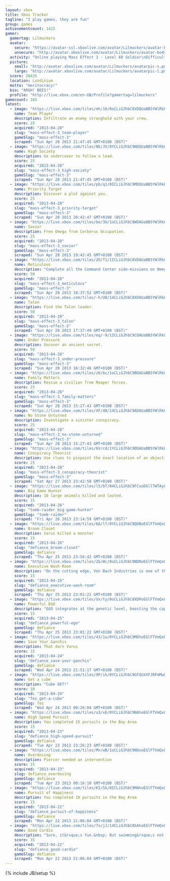 ```yaml
---
layout: xbox
title: Xbox Tracker
tagline: "I play games, they are fun"
group: games
achievementcount: 1423
gamer: 
  gamertag: Lilmuckers
  avatar: 
    secure: "https://avatar-ssl.xboxlive.com/avatar/Lilmuckers/avatar-body.png"
    unsecure: "http://avatar.xboxlive.com/avatar/Lilmuckers/avatar-body.png"
  activity: "Online playing Mass Effect 3 - Level 60 Soldier\nDifficulty: Normal"
  picture: 
    small: "http://avatar.xboxlive.com/avatar/Lilmuckers/avatarpic-s.png"
    large: "http://avatar.xboxlive.com/avatar/Lilmuckers/avatarpic-l.png"
  score: 26425
  location: Londinium
  motto: "meritocracy!"
  bio: "ARGH! BEES!"
  profile: "http://live.xbox.com/en-GB/Profile?gamertag=lilmuckers"
gamecount: 103
latest: 
  - image: "https://live.xbox.com/tiles/mh/16/0oCLiGJhbC8VDQUaBB5YWlRkL2FjaC8wLzE3YQAAAADn5+f9VR2H.jpg"
    name: Team Player
    description: Infiltrate an enemy stronghold with your crew.
    score: 25
    acquired: "2013-04-28"
    slug: "mass-effect-3_team-player"
    gameSlug: "mass-effect-3"
    scraped: "Sun Apr 28 2013 21:47:45 GMT+0100 (BST)"
  - image: "https://live.xbox.com/tiles/Nk/JV/0YCLiGJhbC9NDQUaBB5YWlRkL2FjaC8wLzE3OQAAAADn5+f+ekIr.jpg"
    name: High Society
    description: Go undercover to follow a lead.
    score: 25
    acquired: "2013-04-28"
    slug: "mass-effect-3_high-society"
    gameSlug: "mass-effect-3"
    scraped: "Sun Apr 28 2013 21:47:45 GMT+0100 (BST)"
  - image: "https://live.xbox.com/tiles/pb/q1/0ICLiGJhbC9MDQUaBB5YWlRkL2FjaC8wLzE3OAAAAADn5+f-mrq4.jpg"
    name: Priority Target
    description: Discover a plot against you.
    score: 25
    acquired: "2013-04-28"
    slug: "mass-effect-3_priority-target"
    gameSlug: "mass-effect-3"
    scraped: "Sun Apr 28 2013 20:42:47 GMT+0100 (BST)"
  - image: "https://live.xbox.com/tiles/be/3U/1oCLiGJhbC8WDAUaBB5YWlRkL2FjaC8wLzE2YgAAAADn5+f5++1w.jpg"
    name: Savior
    description: Free Omega from Cerberus Occupation.
    score: 25
    acquired: "2013-04-28"
    slug: "mass-effect-3_savior"
    gameSlug: "mass-effect-3"
    scraped: "Sun Apr 28 2013 19:42:45 GMT+0100 (BST)"
  - image: "https://live.xbox.com/tiles/2O/T1/1ICLiGJhbC8VDAUaBB5YWlRkL2FjaC8wLzE2YQAAAADn5+f72uTF.jpg"
    name: Meticulous
    description: "Complete all the Command Center side-missions on Omega."
    score: 50
    acquired: "2013-04-28"
    slug: "mass-effect-3_meticulous"
    gameSlug: "mass-effect-3"
    scraped: "Sun Apr 28 2013 18:37:52 GMT+0100 (BST)"
  - image: "https://live.xbox.com/tiles/-h/U0/14CLiGJhbC8XDAUaBB5YWlRkL2FjaC8wLzE2YwAAAADn5+f4GxXj.jpg"
    name: Talon
    description: Find the Talon leader.
    score: 50
    acquired: "2013-04-28"
    slug: "mass-effect-3_talon"
    gameSlug: "mass-effect-3"
    scraped: "Sun Apr 28 2013 17:37:49 GMT+0100 (BST)"
  - image: "https://live.xbox.com/tiles/eq/-9/1ICLiGJhbC9CDAUaBB5YWlRkL2FjaC8wLzE2NgAAAADn5+f70q9n.jpg"
    name: Under Pressure
    description: Uncover an ancient secret.
    score: 50
    acquired: "2013-04-28"
    slug: "mass-effect-3_under-pressure"
    gameSlug: "mass-effect-3"
    scraped: "Sun Apr 28 2013 16:32:46 GMT+0100 (BST)"
  - image: "https://live.xbox.com/tiles/z6/bc/1oCLiGJhbC9BDAUaBB5YWlRkL2FjaC8wLzE2NQAAAADn5+f586bS.jpg"
    name: Family Matters
    description: Rescue a civilian from Reaper forces.
    score: 25
    acquired: "2013-04-28"
    slug: "mass-effect-3_family-matters"
    gameSlug: "mass-effect-3"
    scraped: "Sun Apr 28 2013 15:27:43 GMT+0100 (BST)"
  - image: "https://live.xbox.com/tiles/XF/48/14CLiGJhbC9ADAUaBB5YWlRkL2FjaC8wLzE2NAAAAADn5+f4E15B.jpg"
    name: No Stone Unturned
    description: Investigate a sinister conspiracy.
    score: 25
    acquired: "2013-04-28"
    slug: "mass-effect-3_no-stone-unturned"
    gameSlug: "mass-effect-3"
    scraped: "Sun Apr 28 2013 15:27:43 GMT+0100 (BST)"
  - image: "https://live.xbox.com/tiles/6V/cd/1YCLiGJhbC9DDAUaBB5YWlRkL2FjaC8wLzE2NwAAAADn5+f6Mlf0.jpg"
    name: Conspiracy Theorist
    description: Use clues to pinpoint the exact location of an objective.
    score: 25
    acquired: "2013-04-28"
    slug: "mass-effect-3_conspiracy-theorist"
    gameSlug: "mass-effect-3"
    scraped: "Sat Apr 27 2013 23:42:50 GMT+0100 (BST)"
  - image: "https://live.xbox.com/tiles/lS/bT/04CLiGJhbC9FCxoDGllTWTAyL2FjaC8wLzExAAAAAOfn5-z8Jok=.jpg"
    name: Big Game Hunter
    description: 10 large animals killed and looted.
    score: 15
    acquired: "2013-04-26"
    slug: "tomb-raider_big-game-hunter"
    gameSlug: "tomb-raider"
    scraped: "Fri Apr 26 2013 23:14:59 GMT+0100 (BST)"
  - image: "https://live.xbox.com/tiles/6A/lf/0YCLiGJhbC8QDBoEGlFTVmQxL2FjaC8wLzZkAAAAAOfn5-5wCfQ=.jpg"
    name: Broom Closet
    description: Varus killed a monster
    score: 15
    acquired: "2013-04-26"
    slug: "defiance_broom-closet"
    gameSlug: defiance
    scraped: "Thu Apr 25 2013 23:56:42 GMT+0100 (BST)"
  - image: "https://live.xbox.com/tiles/2b/Wc/0oCLiGJhbC9NDRoEGlFTVmQxL2FjaC8wLzc5AAAAAOfn5-2ztcU=.jpg"
    name: Executive Wash Room
    description: "On the cutting edge, Von Bach Industries is one of the few corporations with truly global reach"
    score: 15
    acquired: "2013-04-25"
    slug: "defiance_executive-wash-room"
    gameSlug: defiance
    scraped: "Thu Apr 25 2013 23:01:22 GMT+0100 (BST)"
  - image: "https://live.xbox.com/tiles/Ux/ty/0oCLiGJhbC8XDRoEGlFTVmQxL2FjaC8wLzdjAAAAAOfn5-1dG08=.jpg"
    name: Powerful EGO
    description: "EGO integrates at the genetic level, boosting the capabilities of the host beyond natural limits"
    score: 15
    acquired: "2013-04-25"
    slug: "defiance_powerful-ego"
    gameSlug: defiance
    scraped: "Thu Apr 25 2013 23:01:22 GMT+0100 (BST)"
  - image: "https://live.xbox.com/tiles/43/1u/0YCLiGJhbC9MDhoEGlFTVmQxL2FjaC8wLzQ4AAAAAOfn5-5Bff8=.jpg"
    name: Save Your Ganchis
    description: That darn Varus
    score: 15
    acquired: "2013-04-24"
    slug: "defiance_save-your-ganchis"
    gameSlug: defiance
    scraped: "Wed Apr 24 2013 21:51:17 GMT+0100 (BST)"
  - image: "https://live.xbox.com/tiles/9P/ik/0YCLiGJhbC9GFQUXXFJRFmMwL2FjaC8wLzIAAAAA5+fn-ov47w==.jpg"
    name: Get a cube
    description: "Cube GET!"
    score: 10
    acquired: "2013-04-24"
    slug: "fez_get-a-cube"
    gameSlug: fez
    scraped: "Wed Apr 24 2013 00:26:04 GMT+0100 (BST)"
  - image: "https://live.xbox.com/tiles/u3/xE/0YCLiGJhbC9NAhoEGlFTVmQxL2FjaC8wLzg5AAAAAOfn5-5rfKc=.jpg"
    name: High Speed Pursuit
    description: You completed 15 pursuits in the Bay Area
    score: 15
    acquired: "2013-04-23"
    slug: "defiance_high-speed-pursuit"
    gameSlug: defiance
    scraped: "Tue Apr 23 2013 23:26:23 GMT+0100 (BST)"
  - image: "https://live.xbox.com/tiles/Mn/wB/1oCLiGJhbC9NDxoEGlFTVmQxL2FjaC8wLzU5AAAAAOfn5-kufC4=.jpg"
    name: Overdosing
    description: Piercer needed an intervention
    score: 15
    acquired: "2013-04-23"
    slug: defiance_overdosing
    gameSlug: defiance
    scraped: "Tue Apr 23 2013 00:16:10 GMT+0100 (BST)"
  - image: "https://live.xbox.com/tiles/KI/Sk/0ICLiGJhbC9MAhoEGlFTVmQxL2FjaC8wLzg4AAAAAOfn5-+LhDQ=.jpg"
    name: Pursuit of Happiness
    description: You completed 10 pursuits in the Bay Area
    score: 15
    acquired: "2013-04-22"
    slug: "defiance_pursuit-of-happiness"
    gameSlug: defiance
    scraped: "Mon Apr 22 2013 21:06:04 GMT+0100 (BST)"
  - image: "https://live.xbox.com/tiles/7s/jJ/14CLiGJhbC8SAhoEGlFTVmQxL2FjaC8wLzhmAAAAAOfn5-jmyPI=.jpg"
    name: Good Cardio
    description: "Sure, it&rsquo;s fun.&nbsp; But swimming&rsquo;s not the most effective means of travel&hellip;"
    score: 35
    acquired: "2013-04-22"
    slug: "defiance_good-cardio"
    gameSlug: defiance
    scraped: "Mon Apr 22 2013 21:06:04 GMT+0100 (BST)"
---
```

{% include JB/setup %}
